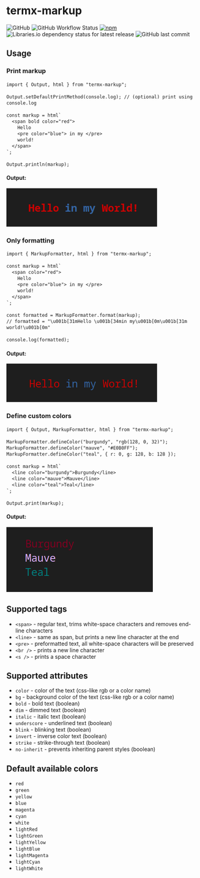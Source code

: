 # termx-markup

![GitHub](https://img.shields.io/github/license/ncpa0cpl/termx-markup?style=for-the-badge)
![GitHub Workflow Status](https://img.shields.io/github/actions/workflow/status/ncpa0cpl/termx-markup/test.yml?branch=master&style=for-the-badge)
[![npm](https://img.shields.io/npm/v/termx-markup?style=for-the-badge)](https://www.npmjs.com/package/termx-markup)
![Libraries.io dependency status for latest release](https://img.shields.io/librariesio/release/npm/termx-markup?style=for-the-badge)
![GitHub last commit](https://img.shields.io/github/last-commit/ncpa0cpl/termx-markup?style=for-the-badge)

## Usage

### Print markup

```tsx
import { Output, html } from "termx-markup";

Output.setDefaultPrintMethod(console.log); // (optional) print using console.log

const markup = html`
  <span bold color="red">
    Hello
    <pre color="blue"> in my </pre>
    world!
  </span>
`;

Output.println(markup);
```

#### Output:

![Hello in my World!](./demo/example1.png)

### Only formatting

```tsx
import { MarkupFormatter, html } from "termx-markup";

const markup = html`
  <span color="red">
    Hello
    <pre color="blue"> in my </pre>
    world!
  </span>
`;

const formatted = MarkupFormatter.format(markup);
// formatted = "\u001b[31mHello \u001b[34min my\u001b[0m\u001b[31m world!\u001b[0m"

console.log(formatted);
```

#### Output:

![Hello in my World!](./demo/example2.png)

### Define custom colors

```tsx
import { Output, MarkupFormatter, html } from "termx-markup";

MarkupFormatter.defineColor("burgundy", "rgb(128, 0, 32)");
MarkupFormatter.defineColor("mauve", "#E0B0FF");
MarkupFormatter.defineColor("teal", { r: 0, g: 128, b: 128 });

const markup = html`
  <line color="burgundy">Burgundy</line>
  <line color="mauve">Mauve</line>
  <line color="teal">Teal</line>
`;

Output.print(markup);
```

#### Output:

![Burgundy, Mauve, Teal](./demo/example3.png)

## Supported tags

- `<span>` - regular text, trims white-space characters and removes end-line characters
- `<line>` - same as span, but prints a new line character at the end
- `<pre>` - preformatted text, all white-space characters will be preserved
- `<br />` - prints a new line character
- `<s />` - prints a space character

## Supported attributes

- `color` - color of the text (css-like rgb or a color name)
- `bg` - background color of the text (css-like rgb or a color name)
- `bold` - bold text (boolean)
- `dim` - dimmed text (boolean)
- `italic` - italic text (boolean)
- `underscore` - underlined text (boolean)
- `blink` - blinking text (boolean)
- `invert` - inverse color text (boolean)
- `strike` - strike-through text (boolean)
- `no-inherit` - prevents inheriting parent styles (boolean)

## Default available colors

- `red`
- `green`
- `yellow`
- `blue`
- `magenta`
- `cyan`
- `white`
- `lightRed`
- `lightGreen`
- `lightYellow`
- `lightBlue`
- `lightMagenta`
- `lightCyan`
- `lightWhite`
